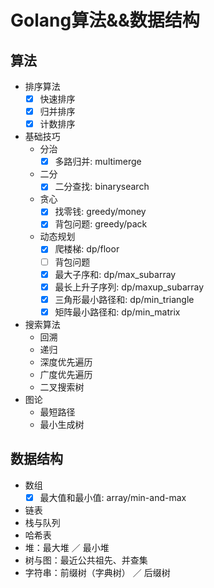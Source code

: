 # Golang算法&&数据结构

## 算法

+ 排序算法
    + [x] 快速排序
    + [x] 归并排序
    + [x] 计数排序
+ 基础技巧
    + 分治
        + [x] 多路归并: multimerge
    + 二分
        + [x] 二分查找: binarysearch
    + 贪心
        + [x] 找零钱: greedy/money
        + [x] 背包问题: greedy/pack
    + 动态规划
        + [x] 爬楼梯: dp/floor
        + [ ] 背包问题
        + [x] 最大子序和: dp/max_subarray
        + [x] 最长上升子序列: dp/maxup_subarray
        + [x] 三角形最小路径和: dp/min_triangle
        + [x] 矩阵最小路径和: dp/min_matrix
+ 搜索算法
    + 回溯
    + 递归
    + 深度优先遍历
    + 广度优先遍历
    + 二叉搜索树
+ 图论
    + 最短路径
    + 最小生成树

## 数据结构

+ 数组
  + [x] 最大值和最小值: array/min-and-max
+ 链表
+ 栈与队列
+ 哈希表
+ 堆：最大堆 ／ 最小堆
+ 树与图：最近公共祖先、并查集
+ 字符串：前缀树（字典树） ／ 后缀树